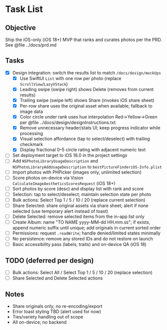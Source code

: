 # Task List

## Objective
Ship the iOS-only (iOS 18+) MVP that ranks and curates photos per the PRD. See @file ../docs/prd.md

## Tasks
- [x] Design integration: switch the results list to match `/docs/design/mockUps`
  - [x] Use SwiftUI `List` with one row per photo (replace `ScrollView`/`LazyVStack`)
  - [x] Leading swipe (swipe right) shows Delete (removes from current results)
  - [x] Trailing swipe (swipe left) shows Share (invokes iOS share sheet)
  - [x] Per-row share uses the original asset when available; fallback to image data
  - [x] Color circle under rank uses hue interpolation Red→Yellow→Green per @file ../docs/design/designInstructions.txt
  - [x] Remove unnecessary header/stats UI; keep progress indicator while processing
  - [x] Visual selection affordance (tap to select/deselect) with trailing checkmark
  - [x] Display fractional 0–5 circle rating with adjacent numeric text
- [ ] Set deployment target to iOS 18.0 in the project settings
- [ ] Add `NSPhotoLibraryUsageDescription` and `NSPhotoLibraryAddUsageDescription` to `bestPictureFinderiOS-Info.plist`
- [ ] Import photos with PHPicker (images only, unlimited selection)
- [ ] Score photos on-device via Vision `CalculateImageAestheticsScoresRequest` (iOS 18+)
- [ ] Sort photos by score (desc) and display list with rank and score
- [ ] Selection: tap to select/deselect; maintain selection state per photo
- [ ] Bulk actions: Select Top 1 / 5 / 10 / 20 (replace current selection)
- [ ] Share Selected: share original assets via share sheet; alert if none selected (use temporary alert instead of toast)
- [ ] Delete Selected: remove selected items from the in-app list only
- [ ] Create Album: name "TO NAME yyyy-MM-dd HH.mm.ss"; if exists, append numeric suffix until unique; add originals in current sorted order
- [ ] Permissions: request `.readWrite`; handle denied/limited states minimally
- [ ] No persistence: remove any stored IDs and do not restore on launch
- [ ] Basic accessibility pass (labels, traits) and on-device QA (iOS 18)

## TODO (deferred per design)
- [ ] Bulk actions: Select All / Select Top 1 / 5 / 10 / 20 (replace selection)
- [ ] Share Selected and Delete Selected actions

## Notes
- Share originals only; no re-encoding/export
- Error toast styling TBD (alert used for now)
- Ties/variety handling out of scope
- All on-device; no backend
